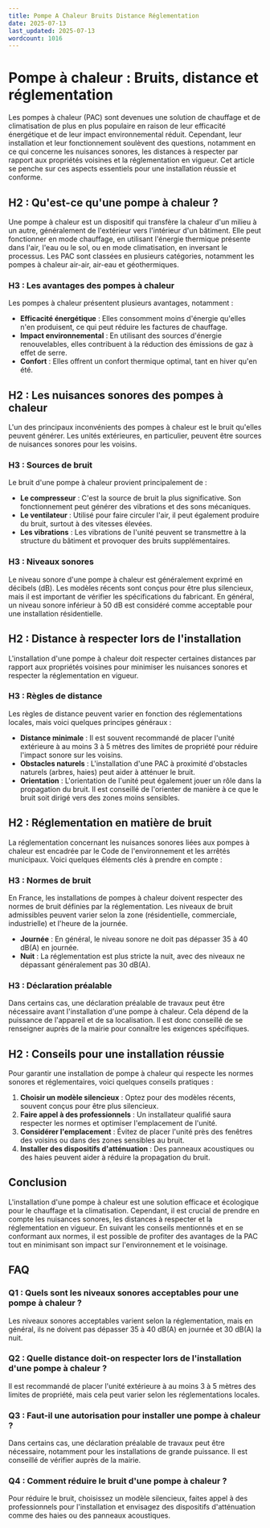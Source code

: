 ```yaml
---
title: Pompe A Chaleur Bruits Distance Réglementation
date: 2025-07-13
last_updated: 2025-07-13
wordcount: 1016
---
```


# Pompe à chaleur : Bruits, distance et réglementation

Les pompes à chaleur (PAC) sont devenues une solution de chauffage et de climatisation de plus en plus populaire en raison de leur efficacité énergétique et de leur impact environnemental réduit. Cependant, leur installation et leur fonctionnement soulèvent des questions, notamment en ce qui concerne les nuisances sonores, les distances à respecter par rapport aux propriétés voisines et la réglementation en vigueur. Cet article se penche sur ces aspects essentiels pour une installation réussie et conforme.

## H2 : Qu'est-ce qu'une pompe à chaleur ?

Une pompe à chaleur est un dispositif qui transfère la chaleur d'un milieu à un autre, généralement de l'extérieur vers l'intérieur d'un bâtiment. Elle peut fonctionner en mode chauffage, en utilisant l'énergie thermique présente dans l'air, l'eau ou le sol, ou en mode climatisation, en inversant le processus. Les PAC sont classées en plusieurs catégories, notamment les pompes à chaleur air-air, air-eau et géothermiques.

### H3 : Les avantages des pompes à chaleur

Les pompes à chaleur présentent plusieurs avantages, notamment :

- **Efficacité énergétique** : Elles consomment moins d'énergie qu'elles n'en produisent, ce qui peut réduire les factures de chauffage.
- **Impact environnemental** : En utilisant des sources d'énergie renouvelables, elles contribuent à la réduction des émissions de gaz à effet de serre.
- **Confort** : Elles offrent un confort thermique optimal, tant en hiver qu'en été.

## H2 : Les nuisances sonores des pompes à chaleur

L'un des principaux inconvénients des pompes à chaleur est le bruit qu'elles peuvent générer. Les unités extérieures, en particulier, peuvent être sources de nuisances sonores pour les voisins.

### H3 : Sources de bruit

Le bruit d'une pompe à chaleur provient principalement de :

- **Le compresseur** : C'est la source de bruit la plus significative. Son fonctionnement peut générer des vibrations et des sons mécaniques.
- **Le ventilateur** : Utilisé pour faire circuler l'air, il peut également produire du bruit, surtout à des vitesses élevées.
- **Les vibrations** : Les vibrations de l'unité peuvent se transmettre à la structure du bâtiment et provoquer des bruits supplémentaires.

### H3 : Niveaux sonores

Le niveau sonore d'une pompe à chaleur est généralement exprimé en décibels (dB). Les modèles récents sont conçus pour être plus silencieux, mais il est important de vérifier les spécifications du fabricant. En général, un niveau sonore inférieur à 50 dB est considéré comme acceptable pour une installation résidentielle.

## H2 : Distance à respecter lors de l'installation

L'installation d'une pompe à chaleur doit respecter certaines distances par rapport aux propriétés voisines pour minimiser les nuisances sonores et respecter la réglementation en vigueur.

### H3 : Règles de distance

Les règles de distance peuvent varier en fonction des réglementations locales, mais voici quelques principes généraux :

- **Distance minimale** : Il est souvent recommandé de placer l'unité extérieure à au moins 3 à 5 mètres des limites de propriété pour réduire l'impact sonore sur les voisins.
- **Obstacles naturels** : L'installation d'une PAC à proximité d'obstacles naturels (arbres, haies) peut aider à atténuer le bruit.
- **Orientation** : L'orientation de l'unité peut également jouer un rôle dans la propagation du bruit. Il est conseillé de l'orienter de manière à ce que le bruit soit dirigé vers des zones moins sensibles.

## H2 : Réglementation en matière de bruit

La réglementation concernant les nuisances sonores liées aux pompes à chaleur est encadrée par le Code de l'environnement et les arrêtés municipaux. Voici quelques éléments clés à prendre en compte :

### H3 : Normes de bruit

En France, les installations de pompes à chaleur doivent respecter des normes de bruit définies par la réglementation. Les niveaux de bruit admissibles peuvent varier selon la zone (résidentielle, commerciale, industrielle) et l'heure de la journée.

- **Journée** : En général, le niveau sonore ne doit pas dépasser 35 à 40 dB(A) en journée.
- **Nuit** : La réglementation est plus stricte la nuit, avec des niveaux ne dépassant généralement pas 30 dB(A).

### H3 : Déclaration préalable

Dans certains cas, une déclaration préalable de travaux peut être nécessaire avant l'installation d'une pompe à chaleur. Cela dépend de la puissance de l'appareil et de sa localisation. Il est donc conseillé de se renseigner auprès de la mairie pour connaître les exigences spécifiques.

## H2 : Conseils pour une installation réussie

Pour garantir une installation de pompe à chaleur qui respecte les normes sonores et réglementaires, voici quelques conseils pratiques :

1. **Choisir un modèle silencieux** : Optez pour des modèles récents, souvent conçus pour être plus silencieux.
2. **Faire appel à des professionnels** : Un installateur qualifié saura respecter les normes et optimiser l'emplacement de l'unité.
3. **Considérer l'emplacement** : Évitez de placer l'unité près des fenêtres des voisins ou dans des zones sensibles au bruit.
4. **Installer des dispositifs d'atténuation** : Des panneaux acoustiques ou des haies peuvent aider à réduire la propagation du bruit.

## Conclusion

L'installation d'une pompe à chaleur est une solution efficace et écologique pour le chauffage et la climatisation. Cependant, il est crucial de prendre en compte les nuisances sonores, les distances à respecter et la réglementation en vigueur. En suivant les conseils mentionnés et en se conformant aux normes, il est possible de profiter des avantages de la PAC tout en minimisant son impact sur l'environnement et le voisinage.

## FAQ

### Q1 : Quels sont les niveaux sonores acceptables pour une pompe à chaleur ?

Les niveaux sonores acceptables varient selon la réglementation, mais en général, ils ne doivent pas dépasser 35 à 40 dB(A) en journée et 30 dB(A) la nuit.

### Q2 : Quelle distance doit-on respecter lors de l'installation d'une pompe à chaleur ?

Il est recommandé de placer l'unité extérieure à au moins 3 à 5 mètres des limites de propriété, mais cela peut varier selon les réglementations locales.

### Q3 : Faut-il une autorisation pour installer une pompe à chaleur ?

Dans certains cas, une déclaration préalable de travaux peut être nécessaire, notamment pour les installations de grande puissance. Il est conseillé de vérifier auprès de la mairie.

### Q4 : Comment réduire le bruit d'une pompe à chaleur ?

Pour réduire le bruit, choisissez un modèle silencieux, faites appel à des professionnels pour l'installation et envisagez des dispositifs d'atténuation comme des haies ou des panneaux acoustiques.